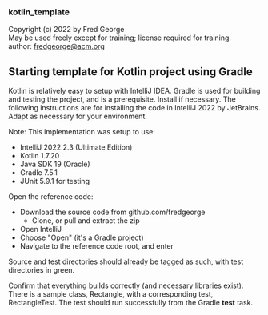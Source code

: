 ### kotlin_template

Copyright (c) 2022 by Fred George  
May be used freely except for training; license required for training.  
author: fredgeorge@acm.org

## Starting template for Kotlin project using Gradle

Kotlin is relatively easy to setup with IntelliJ IDEA. 
Gradle is used for building and testing the project, and is a 
prerequisite. Install if necessary.
The following instructions are for installing the code 
in IntelliJ 2022 by JetBrains. 
Adapt as necessary for your environment.

Note: This implementation was setup to use:

- IntelliJ 2022.2.3 (Ultimate Edition)
- Kotlin 1.7.20
- Java SDK 19 (Oracle)
- Gradle 7.5.1
- JUnit 5.9.1 for testing

Open the reference code:

- Download the source code from github.com/fredgeorge
    - Clone, or pull and extract the zip
- Open IntelliJ
- Choose "Open" (it's a Gradle project)
- Navigate to the reference code root, and enter

Source and test directories should already be tagged as such,
with test directories in green.

Confirm that everything builds correctly (and necessary libraries exist).
There is a sample class, Rectangle, with a corresponding
test, RectangleTest. The test should run successfully
from the Gradle __test__ task.
